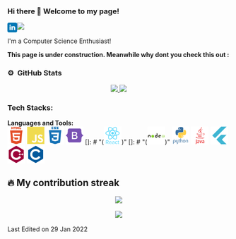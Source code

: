 ### Hi there 👋 Welcome to my page!

<a href="https://www.linkedin.com/in/pb-a277b61ba/">
  <img align="left" alt="Priyansh's LinkedIn" width="22px" src="https://raw.githubusercontent.com/edent/SuperTinyIcons/master/images/svg/linkedin.svg" />
</a>

![](https://komarev.com/ghpvc/?username=PyromancerBoom&style=flat-square&color=blue&label=Profile+Views)


<p> I'm a Computer Science Enthusiast! </p>

<strong><p>This page is under construction. Meanwhile why dont you check this out : </p></strong>

<!--
**PyromancerBoom/PyromancerBoom** is a ✨ _special_ ✨ repository because its `README.md` (this file) appears on your GitHub profile.

Here are some ideas to get you started:

- 🔭 I’m currently working on ...
- 🌱 I’m currently learning ...
- 👯 I’m looking to collaborate on ...
- 🤔 I’m looking for help with ...
- 💬 Ask me about ...
- 📫 How to reach me: ...
- 😄 Pronouns: ...
- ⚡ Fun fact: ...
-->


### ⚙️ &nbsp;GitHub Stats

<p align="center">
<a href="https://github.com/PyromancerBoom">
  <img height="180em" src="https://github-readme-stats-eight-theta.vercel.app/api?username=PyromancerBoom&show_icons=true&theme=gotham&include_all_commits=true&count_private=true"/>
  <img height="180em" src="https://github-readme-stats-eight-theta.vercel.app/api/top-langs/?username=PyromancerBoom&layout=compact&langs_count=8&theme=gotham"/>
</a>
</p>

### Tech Stacks: 
**Languages and Tools:**  
<a ><img src="https://raw.githubusercontent.com/devicons/devicon/master/icons/html5/html5-plain-wordmark.svg" alt="techStack" width="40" height="40"/></a>
<a ><img src="https://raw.githubusercontent.com/devicons/devicon/master/icons/javascript/javascript-plain.svg" alt="techStack" width="40" height="40"/></a>
<a ><img src="https://raw.githubusercontent.com/devicons/devicon/master/icons/css3/css3-plain-wordmark.svg" alt="techStack" width="40" height="40"/></a>
<a ><img src="https://raw.githubusercontent.com/devicons/devicon/master/icons/bootstrap/bootstrap-plain.svg" alt="techStack" width="40" height="40"/></a>
[]: # "(<a ><img src="https://raw.githubusercontent.com/devicons/devicon/master/icons/react/react-original-wordmark.svg" alt="techStack" width="40" height="40"/></a>)"
[]: # "(<a ><img src="https://raw.githubusercontent.com/devicons/devicon/master/icons/nodejs/nodejs-original-wordmark.svg" alt="techStack" width="40" height="40"/></a>)"
<a ><img src="https://raw.githubusercontent.com/devicons/devicon/master/icons/python/python-original-wordmark.svg" alt="techStack" width="40" height="40"/></a>
<a ><img src="https://raw.githubusercontent.com/devicons/devicon/master/icons/java/java-plain-wordmark.svg" alt="techStack" width="40" height="40"/></a>
<a ><img src="https://raw.githubusercontent.com/devicons/devicon/master/icons/flutter/flutter-plain.svg" alt="techStack" width="40" height="40"/></a>
<a ><img src="https://raw.githubusercontent.com/devicons/devicon/master/icons/cplusplus/cplusplus-plain.svg" alt="techStack" width="40" height="40"/></a>
<a ><img src="https://raw.githubusercontent.com/devicons/devicon/master/icons/c/c-plain.svg" alt="techStack" width="40" height="40"/></a>
<br/>



## 🔥 My contribution streak

<p align="center">
  <a href="https://github.com/PyromancerBoom/github-readme-streak-stats">
    <img src="https://github-readme-streak-stats.herokuapp.com/?user=PyromancerBoom#version3&theme=gotham"/>
  </a>
</p>

<div align="center"> <img src="https://activity-graph.herokuapp.com/graph?username=PyromancerBoom&theme=gotham"></div>






Last Edited on 29 Jan 2022
